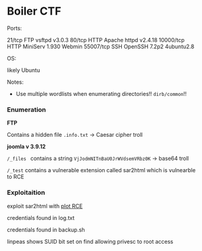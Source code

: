 # Boiler CTF

Ports:

21/tcp FTP vsftpd v3.0.3
80/tcp HTTP Apache httpd v2.4.18
10000/tcp HTTP MiniServ 1.930 Webmin
55007/tcp SSH OpenSSH 7.2p2 4ubuntu2.8

OS:

likely Ubuntu

Notes:

- Use multiple wordlists when enumerating directories!! `dirb/common`!!

### Enumeration

**FTP**

Contains a hidden file `.info.txt` -> Caesar cipher troll

**joomla v 3.9.12**

`/_files ` contains a string `VjJodmNITnBaU0JrWVdsemVRbz0K` -> base64 troll

`/_test` contains a vulnerable extension called sar2html which is vulnearble to RCE

### Exploitaition

exploit sar2html with [plot RCE](https://www.exploit-db.com/exploits/49344)

credentials found in log.txt

credentials found in backup.sh

linpeas shows SUID bit set on find allowing privesc to root access
